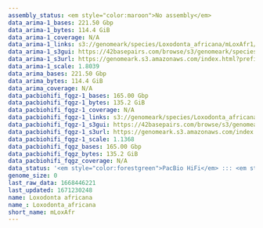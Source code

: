 ```yaml
---
assembly_status: <em style="color:maroon">No assembly</em>
data_arima-1_bases: 221.50 Gbp
data_arima-1_bytes: 114.4 GiB
data_arima-1_coverage: N/A
data_arima-1_links: s3://genomeark/species/Loxodonta_africana/mLoxAfr1/genomic_data/arima/<br>
data_arima-1_s3gui: https://42basepairs.com/browse/s3/genomeark/species/Loxodonta_africana/mLoxAfr1/genomic_data/arima/
data_arima-1_s3url: https://genomeark.s3.amazonaws.com/index.html?prefix=species/Loxodonta_africana/mLoxAfr1/genomic_data/arima/
data_arima-1_scale: 1.8039
data_arima_bases: 221.50 Gbp
data_arima_bytes: 114.4 GiB
data_arima_coverage: N/A
data_pacbiohifi_fqgz-1_bases: 165.00 Gbp
data_pacbiohifi_fqgz-1_bytes: 135.2 GiB
data_pacbiohifi_fqgz-1_coverage: N/A
data_pacbiohifi_fqgz-1_links: s3://genomeark/species/Loxodonta_africana/mLoxAfr1/genomic_data/pacbio_hifi/<br>
data_pacbiohifi_fqgz-1_s3gui: https://42basepairs.com/browse/s3/genomeark/species/Loxodonta_africana/mLoxAfr1/genomic_data/pacbio_hifi/
data_pacbiohifi_fqgz-1_s3url: https://genomeark.s3.amazonaws.com/index.html?prefix=species/Loxodonta_africana/mLoxAfr1/genomic_data/pacbio_hifi/
data_pacbiohifi_fqgz-1_scale: 1.1368
data_pacbiohifi_fqgz_bases: 165.00 Gbp
data_pacbiohifi_fqgz_bytes: 135.2 GiB
data_pacbiohifi_fqgz_coverage: N/A
data_status: '<em style="color:forestgreen">PacBio HiFi</em> ::: <em style="color:forestgreen">Arima</em>'
genome_size: 0
last_raw_data: 1668446221
last_updated: 1671230248
name: Loxodonta africana
name_: Loxodonta_africana
short_name: mLoxAfr
---
```

